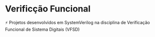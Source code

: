 # Verificção Funcional
⚡ Projetos desenvolvidos em SystemVerilog na disciplina de Verificação Funcional de Sistema Digitais (VFSD)
